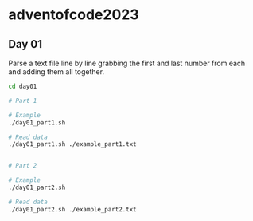 # adventofcode2023

## Day 01

Parse a text file line by line grabbing the first and last number from each and adding them all together.

```bash
cd day01

# Part 1

# Example
./day01_part1.sh

# Read data
./day01_part1.sh ./example_part1.txt


# Part 2

# Example
./day01_part2.sh

# Read data
./day01_part2.sh ./example_part2.txt

```